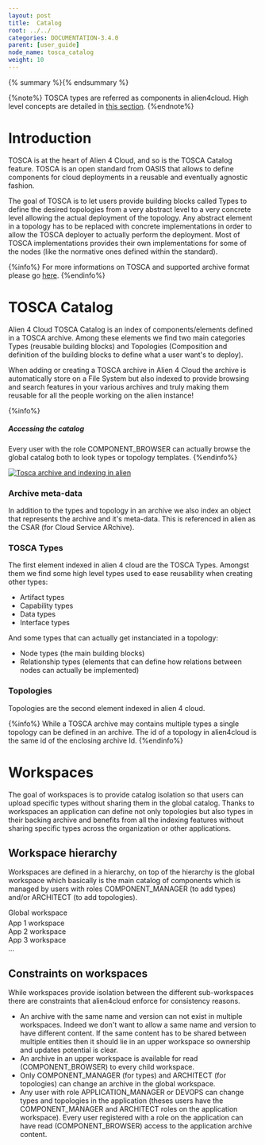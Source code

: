 ```yaml
---
layout: post
title:  Catalog
root: ../../
categories: DOCUMENTATION-3.4.0
parent: [user_guide]
node_name: tosca_catalog
weight: 10
---
```


{% summary %}{% endsummary %}

{%note%}
TOSCA types are referred as components in alien4cloud. High level concepts are detailed in [this section](#/documentation/3.0.0/concepts/components.html).
{%endnote%}

# Introduction

TOSCA is at the heart of Alien 4 Cloud, and so is the TOSCA Catalog feature. TOSCA is an open standard from OASIS that allows to define components for cloud deployments in a reusable and eventually agnostic fashion.

The goal of TOSCA is to let users provide building blocks called Types to define the desired topologies from a very abstract level to a very concrete level allowing the actual deployment of the topology. Any abstract element in a topology has to be replaced with concrete implementations in order to allow the TOSCA deployer to actually perform the deployment. Most of TOSCA implementations provides their own implementations for some of the nodes (like the normative ones defined within the standard).

{%info%}
For more informations on TOSCA and supported archive format please go [here](#/documentation/3.0.0/devops_guide/dev_ops_guide.html).
{%endinfo%}

# TOSCA Catalog

Alien 4 Cloud TOSCA Catalog is an index of components/elements defined in a TOSCA archive. Among these elements we find two main categories Types (reusable building blocks) and Topologies (Composition and definition of the building blocks to define what a user want's to deploy).

When adding or creating a TOSCA archive in Alien 4 Cloud the archive is automatically store on a File System but also indexed to provide browsing and search features in your various archives and truly making them reusable for all the people working on the alien instance!

{%info%}
<h5>Accessing the catalog</h5>
Every user with the role COMPONENT_BROWSER can actually browse the global catalog both to look types or topology templates.
{%endinfo%}

[![Tosca archive and indexing in alien](../../images/user_guide/catalog_archive_content.png)](../../images/user_guide/catalog_archive_content.png)

### Archive meta-data

In addition to the types and topology in an archive we also index an object that represents the archive and it's meta-data. This is referenced in alien as the CSAR (for Cloud Service ARchive).

### TOSCA Types

The first element indexed in alien 4 cloud are the TOSCA Types. Amongst them we find some high level types used to ease reusability when creating other types:

* Artifact types
* Capability types
* Data types
* Interface types

And some types that can actually get instanciated in a topology:

* Node types (the main building blocks)
* Relationship types (elements that can define how relations between nodes can actually be implemented)

### Topologies

Topologies are the second element indexed in alien 4 cloud.

{%info%}
While a TOSCA archive may contains multiple types a single topology can be defined in an archive. The id of a topology in alien4cloud is the same id of the enclosing archive Id.
{%endinfo%}

# Workspaces

The goal of workspaces is to provide catalog isolation so that users can upload specific types without sharing them in the global catalog. Thanks to workspaces an application can define not only topologies but also types in their backing archive and benefits from all the indexing features without sharing specific types across the organization or other applications.



## Workspace hierarchy

Workspaces are defined in a hierarchy, on top of the hierarchy is the global workspace which basically is the main catalog of components which is managed by users with roles COMPONENT_MANAGER (to add types) and/or ARCHITECT (to add topologies).


<div class="row">
  <div class="col-xs-12">
    <div class="btn-primary">Global workspace</div>
  </div>
</div>
<div class="row" style="margin-top: 4px;">
  <div class="col-xs-3"><div class="btn-info">App 1 workspace</div></div>
  <div class="col-xs-3"><div class="btn-info">App 2 workspace</div></div>
  <div class="col-xs-3"><div class="btn-info">App 3 workspace</div></div>
  <div class="col-xs-3">...</div>
</div>

## Constraints on workspaces

While workspaces provide isolation between the different sub-workspaces there are constraints that alien4cloud enforce for consistency reasons.

* An archive with the same name and version can not exist in multiple workspaces. Indeed we don't want to allow a same name and version to have different content. If the same content has to be shared between multiple entities then it should lie in an upper workspace so ownership and updates potential is clear.
* An archive in an upper workspace is available for read (COMPONENT_BROWSER) to every child workspace.
* Only COMPONENT_MANAGER (for types) and ARCHITECT (for topologies) can change an archive in the global workspace.
* Any user with role APPLICATION_MANAGER or DEVOPS can change types and topologies in the application (theses users have the COMPONENT_MANAGER and ARCHITECT roles on the application workspace). Every user registered with a role on the application can have read (COMPONENT_BROWSER) access to the application archive content.

